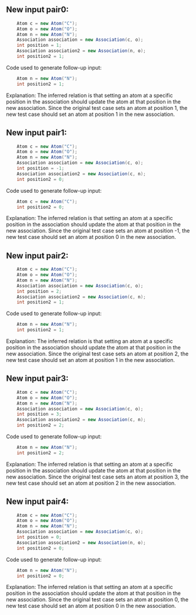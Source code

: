 ## New input pair0:
```java
    Atom c = new Atom("C");
    Atom o = new Atom("O");
    Atom n = new Atom("N");
    Association association = new Association(c, o);
    int position = 1;
    Association association2 = new Association(n, o);
    int position2 = 1;
```
Code used to generate follow-up input:
```java
    Atom n = new Atom("N");
    int position2 = 1;
```
Explanation: The inferred relation is that setting an atom at a specific position in the association should update the atom at that position in the new association. Since the original test case sets an atom at position 1, the new test case should set an atom at position 1 in the new association.

## New input pair1:
```java
    Atom c = new Atom("C");
    Atom o = new Atom("O");
    Atom n = new Atom("N");
    Association association = new Association(c, o);
    int position = -1;
    Association association2 = new Association(c, n);
    int position2 = 0;
```
Code used to generate follow-up input:
```java
    Atom c = new Atom("C");
    int position2 = 0;
```
Explanation: The inferred relation is that setting an atom at a specific position in the association should update the atom at that position in the new association. Since the original test case sets an atom at position -1, the new test case should set an atom at position 0 in the new association.

## New input pair2:
```java
    Atom c = new Atom("C");
    Atom o = new Atom("O");
    Atom n = new Atom("N");
    Association association = new Association(c, o);
    int position = 2;
    Association association2 = new Association(c, n);
    int position2 = 1;
```
Code used to generate follow-up input:
```java
    Atom n = new Atom("N");
    int position2 = 1;
```
Explanation: The inferred relation is that setting an atom at a specific position in the association should update the atom at that position in the new association. Since the original test case sets an atom at position 2, the new test case should set an atom at position 1 in the new association.

## New input pair3:
```java
    Atom c = new Atom("C");
    Atom o = new Atom("O");
    Atom n = new Atom("N");
    Association association = new Association(c, o);
    int position = 3;
    Association association2 = new Association(c, n);
    int position2 = 2;
```
Code used to generate follow-up input:
```java
    Atom n = new Atom("N");
    int position2 = 2;
```
Explanation: The inferred relation is that setting an atom at a specific position in the association should update the atom at that position in the new association. Since the original test case sets an atom at position 3, the new test case should set an atom at position 2 in the new association.

## New input pair4:
```java
    Atom c = new Atom("C");
    Atom o = new Atom("O");
    Atom n = new Atom("N");
    Association association = new Association(c, o);
    int position = 0;
    Association association2 = new Association(n, o);
    int position2 = 0;
```
Code used to generate follow-up input:
```java
    Atom n = new Atom("N");
    int position2 = 0;
```
Explanation: The inferred relation is that setting an atom at a specific position in the association should update the atom at that position in the new association. Since the original test case sets an atom at position 0, the new test case should set an atom at position 0 in the new association.
